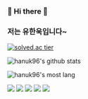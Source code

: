 ### 👋 Hi there 👋

### 저는 유한욱입니다~


[![solved.ac tier](http://mazassumnida.wtf/api/generate_badge?boj=gi7182)](https://solved.ac/gi7182)

![hanuk96's github stats](https://github-readme-stats.vercel.app/api?username=hanuk96&show_icons=true&theme=dark)

![hanuk96's most lang](https://github-readme-stats.vercel.app/api/top-langs/?username=hanuk96&layout=compact)

<img src="https://img.shields.io/badge/Java-007396?style=flat-square&logo=Java&logoColor=white"></a>
<img src="https://img.shields.io/badge/Python-3766AB?style=flat-square&logo=Python&logoColor=white"></a>
<img src="https://img.shields.io/badge/JavaScript-F7DF1E?style=flat-square&logo=JavaScript&logoColor=white"></a>
<img src="https://img.shields.io/badge/MySQL-4479A1?style=flat-square&logo=MySQL&logoColor=white"></a>
<img src="https://img.shields.io/badge/Vue.js-4FC08D?style=flat-square&logo=Vue.js&logoColor=white"></a>
